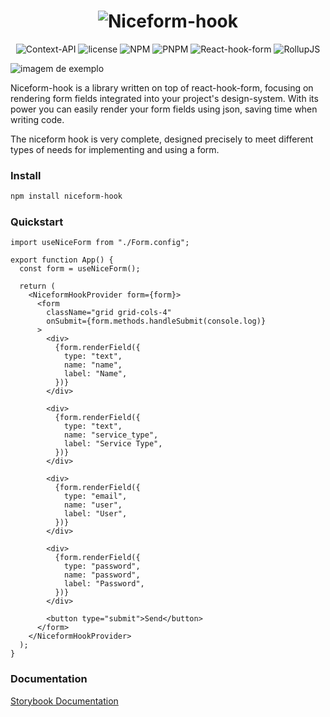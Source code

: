 <div align="center">

# ![Niceform-hook](https://i.ibb.co/tB3pF8p/niceform-hook-logo-removebg-preview.png)

![Context-API](https://img.shields.io/badge/React-000000?style=for-the-badge&logo=react)
![license](https://img.shields.io/github/license/niceform-hook/niceform-hook?style=for-the-badge)
![NPM](https://img.shields.io/badge/NPM-%23CB3837.svg?style=for-the-badge&logo=npm&logoColor=white)
![PNPM](https://img.shields.io/badge/pnpm-%234a4a4a.svg?style=for-the-badge&logo=pnpm&logoColor=f69220)
![React-hook-form](https://img.shields.io/badge/react--hook--form-EC5990?style=for-the-badge&logo=reacthookform&logoColor=white)
![RollupJS](https://img.shields.io/badge/RollupJS-ef3335?style=for-the-badge&logo=rollup.js&logoColor=white)

</div>

![imagem de exemplo](https://uploaddeimagens.com.br/images/003/031/378/original/Captura_de_Tela_%2864%29.png?1610501567)

Niceform-hook is a library written on top of react-hook-form, focusing on rendering form fields integrated into your project's design-system. With its power you can easily render your form fields using json, saving time when writing code.

The niceform hook is very complete, designed precisely to meet different types of needs for implementing and using a form.

### Install

```bash
npm install niceform-hook
```

### Quickstart

```tsx
import useNiceForm from "./Form.config";

export function App() {
  const form = useNiceForm();

  return (
    <NiceformHookProvider form={form}>
      <form
        className="grid grid-cols-4"
        onSubmit={form.methods.handleSubmit(console.log)}
      >
        <div>
          {form.renderField({
            type: "text",
            name: "name",
            label: "Name",
          })}
        </div>

        <div>
          {form.renderField({
            type: "text",
            name: "service_type",
            label: "Service Type",
          })}
        </div>

        <div>
          {form.renderField({
            type: "email",
            name: "user",
            label: "User",
          })}
        </div>

        <div>
          {form.renderField({
            type: "password",
            name: "password",
            label: "Password",
          })}
        </div>

        <button type="submit">Send</button>
      </form>
    </NiceformHookProvider>
  );
}
```

### Documentation

[Storybook Documentation](https://niceform-hook.github.io/niceform-hook)
